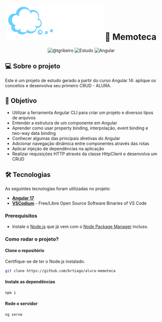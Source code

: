 <h1 align="center">
    <img src="/src/assets/imagens/logo-memoteca.png" alt="Memoteca logo" />
  📝 Memoteca
</h1>

<p align="center">
 <img src="https://img.shields.io/static/v1?label=Linkedin&message=@tgribeiro&color=8257E5&labelColor=000000" alt="@tgribeiro" />
 <img src="https://img.shields.io/static/v1?label=Tipo&message=Estudo&color=8257E5&labelColor=000000" alt="Estudo" />
 <img src="https://img.shields.io/static/v1?label=Framework&message=Angular&color=8257E5&labelColor=000000" alt="Angular" />
 
</p>

## 💻 Sobre o projeto
Este é um projeto de estudo gerado a partir do curso Angular 14: aplique os conceitos e desenvolva seu primeiro CRUD - ALURA.

## 🎯 Objetivo
* Utilizar a ferramenta Angular CLI para criar um projeto e diversos tipos de arquivos
* Entender a estrutura de um componente em Angular
* Aprender como usar property binding, interpolação, event binding e two-way data binding
* Conhecer algumas das principais diretivas do Angular
* Adicionar navegação dinâmica entre componentes através das rotas
* Aplicar injeção de dependências na aplicação
* Realizar requisições HTTP através da classe HttpClient e desenvolva um CRUD

## 🛠 Tecnologias

As seguintes tecnologias foram utilizadas no projeto:

- **[Angular 17](https://angular.io/)**
- **[VSCodium](https://vscodium.com/)** - Free/Libre Open Source Software Binaries of VS Code

### Prerequisitos

- Instale o [Node.js](https://nodejs.org/) que já vem com o  [Node Package Manager](https://www.npmjs.com/) incluso.

### Como rodar o projeto?
#### Clone o repositório

Certifique-se de ter o Node.js instalado.

```sh
git clone https://github.com/brtiago/alura-memoteca
```

#### Instale as dependências

```sh
npm i
```

#### Rode o servidor
```sh
ng serve
```